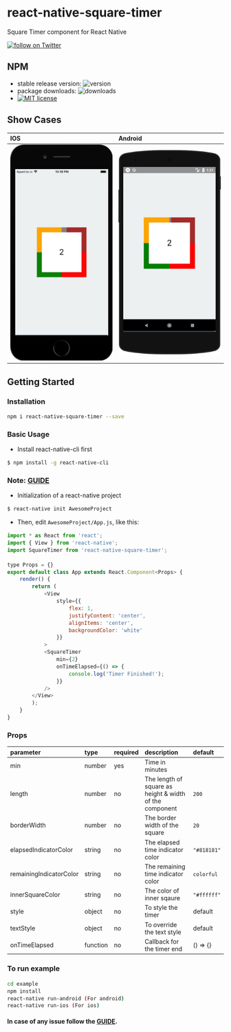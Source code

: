 # react-native-square-timer
Square Timer component for React Native

<a href="https://twitter.com/intent/follow?screen_name=meharbhutta">
    <img 
        src="https://img.shields.io/twitter/follow/meharbhutta.svg?style=social&logo=twitter"
        alt="follow on Twitter"
    >
</a>

## NPM

- stable release version: ![version](https://img.shields.io/badge/version-0.1.0-blue.svg?cacheSeconds=2592000)
- package downloads: ![downloads](https://img.shields.io/badge/downloads-22%2Fweek-brightgreen.svg?cacheSeconds=2592000)
- [![MIT license](http://img.shields.io/badge/license-MIT-brightgreen.svg)](http://opensource.org/licenses/MIT)

## Show Cases

| **IOS** | **Android** |
| :---------------------------------- | :------------------------------------ |
| ![](https://raw.githubusercontent.com/meharbhutta/react-native-square-timer/master/example/screenshot-ios.png) | ![](https://raw.githubusercontent.com/meharbhutta/react-native-square-timer/master/example/screenshot-android.png) |

## Getting Started

### Installation

```bash
npm i react-native-square-timer --save
```

### Basic Usage

- Install react-native-cli first

```bash
$ npm install -g react-native-cli
```

### Note: [GUIDE](https://facebook.github.io/react-native/docs/getting-started)

- Initialization of a react-native project

```bash
$ react-native init AwesomeProject
```

- Then, edit `AwesomeProject/App.js`, like this:

```javascript
import * as React from 'react';
import { View } from 'react-native';
import SquareTimer from 'react-native-square-timer';

type Props = {}
export default class App extends React.Component<Props> {
    render() {
        return (
            <View 
                style={{
                    flex: 1,
                    justifyContent: 'center',
                    alignItems: 'center',
                    backgroundColor: 'white'
                }}
            >
            <SquareTimer
                min={2}
                onTimeElapsed={() => {
                    console.log('Timer Finished!');
                }}
            />
        </View>
        );
    }
}
```

### Props

| parameter | type  | required | description | default |
| :--------------------- | :------------------------------------------------------------------------------------- | :------- | :----------------------------------------------------------------------------------------------------------------------------------------------------------------------------------------------------------------------------------- | :-------------------------------------------------------- |
| min | number | yes |  Time in minutes  |  |
| length | number | no | The length of square as height & width of the component | `200` |
| borderWidth | number | no | The border width of the square | `20` |
| elapsedIndicatorColor | string | no | The elapsed time indicator color | `"#818181"` |
| remainingIndicatorColor | string | no | The remaining time indicator color | `colorful` |
| innerSquareColor | string | no | The color of inner sqaure | `"#ffffff"` |
| style | object | no | To style the timer | default |
| textStyle | object  | no | To override the text style | default |
| onTimeElapsed | function | no | Callback for the timer end | () => {} |

### To run example

```bash
cd example
npm install
react-native run-android (For android)
react-native run-ios (For ios)
```

#### In case of any issue follow the [GUIDE](https://facebook.github.io/react-native/docs/getting-started).

